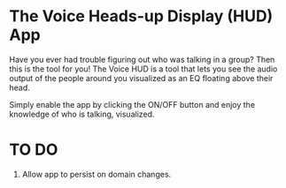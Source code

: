 # The Voice Heads-up Display (HUD) App

Have you ever had trouble figuring out who was talking in a group? Then this is the tool for you! The Voice HUD is a tool that lets you see the audio output of the people around you visualized as an EQ floating above their head.

Simply enable the app by clicking the ON/OFF button and enjoy the knowledge of who is talking, visualized.

# TO DO

1. Allow app to persist on domain changes.